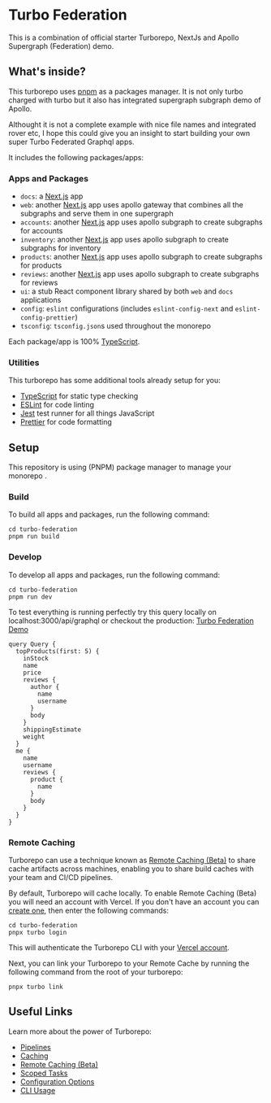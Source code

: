 # Turbo Federation

This is a combination of official starter Turborepo, NextJs and Apollo Supergraph (Federation) demo.

## What's inside?

This turborepo uses [pnpm](https://pnpm.io) as a packages manager.
It is not only turbo charged with turbo but it also has integrated supergraph subgraph demo of Apollo.

Althought it is not a complete example with nice file names and integrated rover etc, I hope this could give you an insight to start building your own super Turbo Federated Graphql apps.

It includes the following packages/apps:

### Apps and Packages

- `docs`: a [Next.js](https://nextjs.org) app
- `web`: another [Next.js](https://nextjs.org) app uses apollo gateway that combines all the subgraphs and serve them in one supergraph
- `accounts`: another [Next.js](https://nextjs.org) app uses apollo subgraph to create subgraphs for accounts
- `inventory`: another [Next.js](https://nextjs.org) app uses apollo subgraph to create subgraphs for inventory
- `products`: another [Next.js](https://nextjs.org) app uses apollo subgraph to create subgraphs for products
- `reviews`: another [Next.js](https://nextjs.org) app uses apollo subgraph to create subgraphs for reviews
- `ui`: a stub React component library shared by both `web` and `docs` applications
- `config`: `eslint` configurations (includes `eslint-config-next` and `eslint-config-prettier`)
- `tsconfig`: `tsconfig.json`s used throughout the monorepo

Each package/app is 100% [TypeScript](https://www.typescriptlang.org/).

### Utilities

This turborepo has some additional tools already setup for you:

- [TypeScript](https://www.typescriptlang.org/) for static type checking
- [ESLint](https://eslint.org/) for code linting
- [Jest](https://jestjs.io) test runner for all things JavaScript
- [Prettier](https://prettier.io) for code formatting

## Setup

This repository is using (PNPM) package manager to manage your monorepo .

### Build

To build all apps and packages, run the following command:

```
cd turbo-federation
pnpm run build
```

### Develop

To develop all apps and packages, run the following command:

```
cd turbo-federation
pnpm run dev
```

To test everything is running perfectly try this query locally on localhost:3000/api/graphql
or
checkout the production: [Turbo Federation Demo](https://turbo-federation.vercel.app/api/graphql)

```
query Query {
  topProducts(first: 5) {
    inStock
    name
    price
    reviews {
      author {
        name
        username
      }
      body
    }
    shippingEstimate
    weight
  }
  me {
    name
    username
    reviews {
      product {
        name
      }
      body
    }
  }
}
```

### Remote Caching

Turborepo can use a technique known as [Remote Caching (Beta)](https://turborepo.org/docs/features/remote-caching) to share cache artifacts across machines, enabling you to share build caches with your team and CI/CD pipelines.

By default, Turborepo will cache locally. To enable Remote Caching (Beta) you will need an account with Vercel. If you don't have an account you can [create one](https://vercel.com/signup), then enter the following commands:

```
cd turbo-federation
pnpx turbo login
```

This will authenticate the Turborepo CLI with your [Vercel account](https://vercel.com/docs/concepts/personal-accounts/overview).

Next, you can link your Turborepo to your Remote Cache by running the following command from the root of your turborepo:

```
pnpx turbo link
```

## Useful Links

Learn more about the power of Turborepo:

- [Pipelines](https://turborepo.org/docs/features/pipelines)
- [Caching](https://turborepo.org/docs/features/caching)
- [Remote Caching (Beta)](https://turborepo.org/docs/features/remote-caching)
- [Scoped Tasks](https://turborepo.org/docs/features/scopes)
- [Configuration Options](https://turborepo.org/docs/reference/configuration)
- [CLI Usage](https://turborepo.org/docs/reference/command-line-reference)
